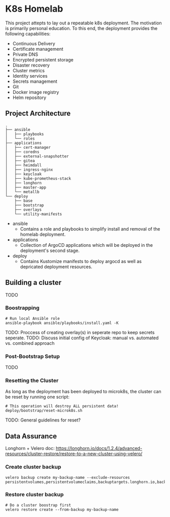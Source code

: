 # K8s Homelab

This project attepts to lay out a repeatable k8s deployment.
The motivation is primarily personal education.
To this end, the deployment provides the following capabilities:

- Continuous Delivery
- Certificate management
- Private DNS
- Encrypted persistent storage
- Disaster recovery
- Cluster metrics
- Identity services
- Secrets management
- Git
- Docker image registry
- Helm repository

## Project Architecture

```
.
├── ansible
│   ├── playbooks
│   └── roles
├── applications
│   ├── cert-manager
│   ├── coredns
│   ├── external-snapshotter
│   ├── gitea
│   ├── heimdall
│   ├── ingress-nginx
│   ├── keycloak
│   ├── kube-prometheus-stack
│   ├── longhorn
│   ├── master-app
│   └── metallb
└── deploy
    ├── base
    ├── bootstrap
    ├── overlays
    └── utility-manifests
```

- ansible
  - Contains a role and playbooks to simplify install and removal of the homelab deployment.
- applications
  - Collection of ArgoCD applications which will be deployed in the deployment's second stage.
- deploy
  - Contains Kustomize manifests to deploy argocd as well as depricated deployment resources.

## Building a cluster

TODO

### Boostrapping

```
# Run local Ansible role
ansible-playbook ansible/playbooks/install.yaml -K
```

TODO: Proccess of creating overlay(s) in seperate repo to keep secrets seperate.
TODO: Discuss initial config of Keycloak: manual vs. automated vs. combined approach

### Post-Bootstrap Setup

TODO

### Resetting the Cluster

As long as the deployment has been deployed to microk8s, the cluster can be reset by running one script:

```
# This operation will destroy ALL persistent data!
deploy/bootstrap/reset-microk8s.sh
```

TODO: General guidelines for reset?

## Data Assurance

Longhorn + Velero doc: https://longhorn.io/docs/1.2.4/advanced-resources/cluster-restore/restore-to-a-new-cluster-using-velero/

### Create cluster backup

```
velero backup create my-backup-name --exclude-resources persistentvolumes,persistentvolumeclaims,backuptargets.longhorn.io,backupvolumes.longhorn.io,backups.longhorn.io,nodes.longhorn.io,volumes.longhorn.io,engines.longhorn.io,replicas.longhorn.io,backingimagedatasources.longhorn.io,backingimagemanagers.longhorn.io,backingimages.longhorn.io,sharemanagers.longhorn.io,instancemanagers.longhorn.io,engineimages.longhorn.io
```

### Restore cluster backup

```
# Do a cluster boostrap first
velero restore create --from-backup my-backup-name
```